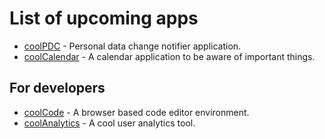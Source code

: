 # List of upcoming apps

- [coolPDC](coolpdc.html) - Personal data change notifier application.
- [coolCalendar](coolcalendar.html) - A calendar application to be aware of important things.

## For developers
- [coolCode](coolcode.html) - A browser based code editor environment.
- [coolAnalytics](coolanalytics.html) - A cool user analytics tool.